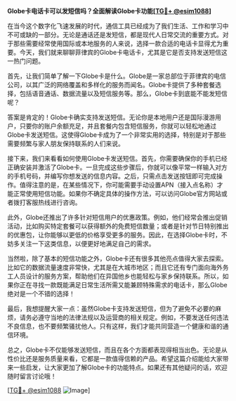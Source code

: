 **Globe卡电话卡可以发短信吗？全面解读Globe卡功能[[TG💪+ @esim1088](https://t.me/s/esim1088)]**

在当今这个数字化飞速发展的时代，通信工具已经成为了我们生活、工作和学习中不可或缺的一部分。无论是通话还是发短信，都是现代人日常交流的重要方式。对于那些需要经常使用国际或本地服务的人来说，选择一款合适的电话卡显得尤为重要。今天，我们就来聊聊菲律宾的Globe卡电话卡，尤其是它是否支持发送短信这一热门问题。

首先，让我们简单了解一下Globe卡是什么。Globe是一家总部位于菲律宾的电信公司，以其广泛的网络覆盖和多样化的服务而闻名。Globe卡提供了多种套餐选择，包括语音通话、数据流量以及短信服务等。那么，Globe卡到底能不能发短信呢？

答案是肯定的！Globe卡确实支持发送短信。无论你是本地用户还是国际漫游用户，只要你的账户余额充足，并且套餐内包含短信服务，你就可以轻松地通过Globe卡发送短信。这使得Globe卡成为了一个非常实用的选择，特别是对于那些需要频繁与家人朋友保持联系的人们来说。

接下来，我们来看看如何使用Globe卡发送短信。首先，你需要确保你的手机已经正确安装并激活了Globe卡。一旦完成这些步骤后，你就可以像平常一样输入对方的手机号码，并编写你想发送的信息内容。之后，只需点击发送按钮即可完成操作。值得注意的是，在某些情况下，你可能需要手动设置APN（接入点名称）才能正常使用短信功能。如果你不确定具体的操作方法，可以访问Globe官方网站或者拨打客服热线进行咨询。

此外，Globe还推出了许多针对短信用户的优惠政策。例如，他们经常会推出促销活动，比如购买特定套餐可以获得额外的免费短信数量；或者是针对节日特别推出的优惠包，让你能够以更低的价格享受更多的服务。因此，在选择Globe卡时，不妨多关注一下这类信息，以便更好地满足自己的需求。

当然啦，除了基本的短信功能之外，Globe卡还有很多其他亮点值得大家去探索。比如它的数据流量速度非常快，尤其是在大城市地区；而且它还有专门面向海外务工人员设计的服务方案，帮助他们在异国他乡也能轻松与家乡保持联系。所以，如果你正在寻找一款既能满足日常生活所需又能兼顾特殊需求的电话卡，那么Globe绝对是一个不错的选择！

最后，我想提醒大家一点：虽然Globe卡支持发送短信，但为了避免不必要的麻烦，请务必遵守当地的法律法规以及运营商的相关规定。例如，不要发送任何违法不良信息，也不要频繁骚扰他人。只有这样，我们才能共同营造一个健康和谐的通信环境。

总之，Globe卡不仅能够发送短信，而且在各个方面都表现得相当出色。无论是从性价比还是服务质量来看，它都是一款值得信赖的产品。希望这篇介绍能给大家带来一些启发，让大家更加了解Globe卡的功能特点。如果还有其他疑问的话，欢迎随时留言讨论哦！

[[TG💪+ @esim1088](https://t.me/s/esim1088) ![Image](https://i.postimg.cc/4NQfJmqS/Snipaste-2025-05-13-00-14-12.png)]